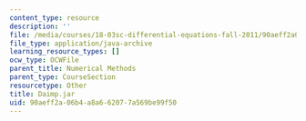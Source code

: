 ```yaml
---
content_type: resource
description: ''
file: /media/courses/18-03sc-differential-equations-fall-2011/90aeff2a06b4a8a662077a569be99f50_Daimp.jar
file_type: application/java-archive
learning_resource_types: []
ocw_type: OCWFile
parent_title: Numerical Methods
parent_type: CourseSection
resourcetype: Other
title: Daimp.jar
uid: 90aeff2a-06b4-a8a6-6207-7a569be99f50
---
```

